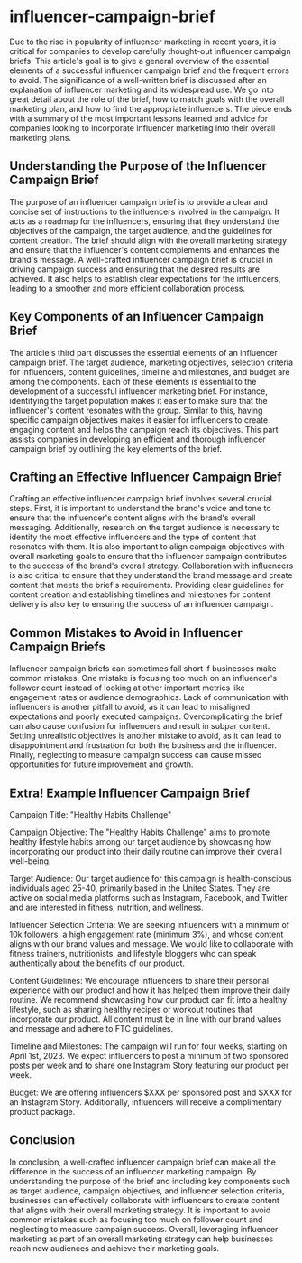 # influencer-campaign-brief

Due to the rise in popularity of influencer marketing in recent years, it is critical for companies to develop carefully thought-out influencer campaign briefs. This article's goal is to give a general overview of the essential elements of a successful influencer campaign brief and the frequent errors to avoid. The significance of a well-written brief is discussed after an explanation of influencer marketing and its widespread use. We go into great detail about the role of the brief, how to match goals with the overall marketing plan, and how to find the appropriate influencers. The piece ends with a summary of the most important lessons learned and advice for companies looking to incorporate influencer marketing into their overall marketing plans.

## Understanding the Purpose of the Influencer Campaign Brief

The purpose of an influencer campaign brief is to provide a clear and concise set of instructions to the influencers involved in the campaign. It acts as a roadmap for the influencers, ensuring that they understand the objectives of the campaign, the target audience, and the guidelines for content creation. The brief should align with the overall marketing strategy and ensure that the influencer's content complements and enhances the brand's message. A well-crafted influencer campaign brief is crucial in driving campaign success and ensuring that the desired results are achieved. It also helps to establish clear expectations for the influencers, leading to a smoother and more efficient collaboration process.

## Key Components of an Influencer Campaign Brief

The article's third part discusses the essential elements of an influencer campaign brief. The target audience, marketing objectives, selection criteria for influencers, content guidelines, timeline and milestones, and budget are among the components. Each of these elements is essential to the development of a successful influencer marketing brief. For instance, identifying the target population makes it easier to make sure that the influencer's content resonates with the group. Similar to this, having specific campaign objectives makes it easier for influencers to create engaging content and helps the campaign reach its objectives. This part assists companies in developing an efficient and thorough influencer campaign brief by outlining the key elements of the brief.

## Crafting an Effective Influencer Campaign Brief

Crafting an effective influencer campaign brief involves several crucial steps. First, it is important to understand the brand's voice and tone to ensure that the influencer's content aligns with the brand's overall messaging. Additionally, research on the target audience is necessary to identify the most effective influencers and the type of content that resonates with them. It is also important to align campaign objectives with overall marketing goals to ensure that the influencer campaign contributes to the success of the brand's overall strategy. Collaboration with influencers is also critical to ensure that they understand the brand message and create content that meets the brief's requirements. Providing clear guidelines for content creation and establishing timelines and milestones for content delivery is also key to ensuring the success of an influencer campaign.

## Common Mistakes to Avoid in Influencer Campaign Briefs

Influencer campaign briefs can sometimes fall short if businesses make common mistakes. One mistake is focusing too much on an influencer's follower count instead of looking at other important metrics like engagement rates or audience demographics. Lack of communication with influencers is another pitfall to avoid, as it can lead to misaligned expectations and poorly executed campaigns. Overcomplicating the brief can also cause confusion for influencers and result in subpar content. Setting unrealistic objectives is another mistake to avoid, as it can lead to disappointment and frustration for both the business and the influencer. Finally, neglecting to measure campaign success can cause missed opportunities for future improvement and growth.

## Extra! Example Influencer Campaign Brief

Campaign Title: "Healthy Habits Challenge"

Campaign Objective:
The "Healthy Habits Challenge" aims to promote healthy lifestyle habits among our target audience by showcasing how incorporating our product into their daily routine can improve their overall well-being.

Target Audience:
Our target audience for this campaign is health-conscious individuals aged 25-40, primarily based in the United States. They are active on social media platforms such as Instagram, Facebook, and Twitter and are interested in fitness, nutrition, and wellness.

Influencer Selection Criteria:
We are seeking influencers with a minimum of 10k followers, a high engagement rate (minimum 3%), and whose content aligns with our brand values and message. We would like to collaborate with fitness trainers, nutritionists, and lifestyle bloggers who can speak authentically about the benefits of our product.

Content Guidelines:
We encourage influencers to share their personal experience with our product and how it has helped them improve their daily routine. We recommend showcasing how our product can fit into a healthy lifestyle, such as sharing healthy recipes or workout routines that incorporate our product. All content must be in line with our brand values and message and adhere to FTC guidelines.

Timeline and Milestones:
The campaign will run for four weeks, starting on April 1st, 2023. We expect influencers to post a minimum of two sponsored posts per week and to share one Instagram Story featuring our product per week.

Budget:
We are offering influencers $XXX per sponsored post and $XXX for an Instagram Story. Additionally, influencers will receive a complimentary product package.

## Conclusion

In conclusion, a well-crafted influencer campaign brief can make all the difference in the success of an influencer marketing campaign. By understanding the purpose of the brief and including key components such as target audience, campaign objectives, and influencer selection criteria, businesses can effectively collaborate with influencers to create content that aligns with their overall marketing strategy. It is important to avoid common mistakes such as focusing too much on follower count and neglecting to measure campaign success. Overall, leveraging influencer marketing as part of an overall marketing strategy can help businesses reach new audiences and achieve their marketing goals.
